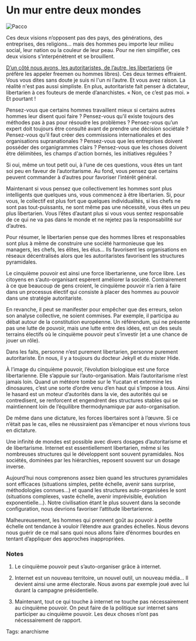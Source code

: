 # Un mur entre deux mondes



![Pacco](https://tcrouzet.com/images_tc/2007/10/pacco3.jpg)

Ces deux visions n’opposent pas des pays, des générations, des entreprises, des religions… mais des hommes peu importe leur milieu social, leur nation ou la couleur de leur peau. Pour ne rien simplifier, ces deux visions s’interpénètrent et se brouillent.

[D’un côté nous avons, les autoritaristes, de l’autre, les libertariens](http://www.politicalcompass.org/analysis2) (je préfère les appeler freemen ou hommes libres). Ces deux termes effraient. Vous vous dites sans doute je suis ni l'un ni l’autre. Et vous avez raison. La réalité n'est pas aussi simpliste. En plus, autoritariste fait penser à dictateur, libertarien à ces fouteurs de merde d’anarchistes. « Non, ce c’est pas moi. » Et pourtant !

Pensez-vous que certains hommes travaillent mieux si certains autres hommes leur disent quoi faire ? Pensez-vous qu’il existe toujours des méthodes pas à pas pour résoudre les problèmes ? Pensez-vous qu’un expert doit toujours être consulté avant de prendre une décision sociétale ? Pensez-vous qu’il faut créer des commissions internationales et des organisations supranationales ? Pensez-vous que les entreprises doivent posséder des organigrammes clairs ? Pensez-vous que les choses doivent être délimitées, les champs d'action bornés, les initiatives régulées ?

Si oui, même un tout petit oui, à l’une de ces questions, vous êtes un tant soi peu en faveur de l’autoritarisme. Au fond, vous pensez que certains peuvent commander à d’autres pour favoriser l’intérêt général.

Maintenant si vous pensez que collectivement les hommes sont plus intelligents que quelques uns, vous commencez à être libertarien. Si, pour vous, le collectif est plus fort que quelques individualités, si les chefs ne sont pas tout-puissants, ne sont même pas une nécessité, vous êtes un peu plus libertarien. Vous l’êtes d’autant plus si vous vous sentez responsable de ce qui ne va pas dans le monde et ne rejetez pas la responsabilité sur d’autres.

Pour résumer, le libertarien pense que des hommes libres et responsables sont plus à même de construire une société harmonieuse que les managers, les chefs, les élites, les élus… Ils favorisent les organisations en réseaux décentralisés alors que les autoritaristes favorisent les structures pyramidales.

Le cinquième pouvoir est ainsi une force libertarienne, une force libre. Les citoyens en s’auto-organisant espèrent améliorer la société. Contrairement à ce que beaucoup de gens croient, le cinquième pouvoir n’a rien à faire dans un processus électif qui consiste à placer des hommes au pouvoir dans une stratégie autoritariste.

En revanche, il peut se manifester pour empêcher que des erreurs, selon son analyse collective, ne soient commises. Par exemple, il participa au débat autour de la constitution européenne. Un référendum, qui ne présente pas une lutte de pouvoir, mais une lutte entre des idées, est un des seuls terrains électifs où le cinquième pouvoir peut s’investir (et a une chance de jouer un rôle).

Dans les faits, personne n’est purement libertarien, personne purement autoritariste. En nous, il y a toujours du docteur Jekyll et du mister Hide.

À l’image du cinquième pouvoir, l’évolution biologique est une force libertarienne. Elle s’appuie sur l’auto-organisation. Mais l’autoritarisme n’est jamais loin. Quand un météore tombe sur le Yucatan et extermine les dinosaures, c’est une sorte d’ordre venu d’en haut qui s’impose à tous. Ainsi le hasard est un moteur d’autorités dans la vie, des autorités qui se contredisent, se renforcent et engendrent des structures stables qui se maintiennent loin de l’équilibre thermodynamique par auto-organisation.

De même dans une dictature, les forces libertaires sont à l’œuvre. Si ce n’était pas le cas, elles ne réussiraient pas s’émanciper et nous vivrions tous en dictature.

Une infinité de mondes est possible avec divers dosages d’autoritarisme et de libertarisme. Internet est essentiellement libertarien, même si les nombreuses structures qui le développent sont souvent pyramidales. Nos sociétés, dominées par les hiérarchies, reposent souvent sur un dosage inverse.

Aujourd’hui nous comprenons assez bien quand les structures pyramidales sont efficaces (situations simples, petite échelle, avenir sans surprise, méthodologies connues…) et quand les structures auto-organisées le sont (situations complexes, vaste échelle, avenir imprévisible, évolution exponentielle…). Notre civilisation étant le plus souvent dans la seconde configuration, nous devrions favoriser l’attitude libertarienne.

Malheureusement, les hommes qui prennent goût au pouvoir à petite échelle ont tendance à vouloir l’étendre aux grandes échelles. Nous devons nous guérir de ce mal sans quoi nous allons faire d’énormes bourdes en tentant d’appliquer des approches inappropriées.

### Notes

1. Le cinquième pouvoir peut s’auto-organiser grâce à internet.

2. Internet est un nouveau territoire, un nouvel outil, un nouveau média… Il devient ainsi une arme électorale. Nous avons par exemple joué avec lui durant la campagne présidentielle.

3. Maintenant, tout ce qui touche à internet ne touche pas nécessairement au cinquième pouvoir. On peut faire de la politique sur internet sans participer au cinquième pouvoir. Les deux choses n’ont pas nécessairement de rapport.

Tags: anarchisme
